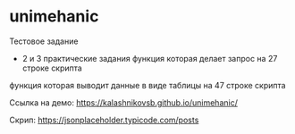 # unimehanic
Тестовое задание

* 2 и 3 практические задания
функция которая делает запрос на 27 строке скрипта

функция которая выводит данные в виде таблицы на 47 строке скрипта

Ссылка на демо: https://kalashnikovsb.github.io/unimehanic/

Скрип: https://jsonplaceholder.typicode.com/posts